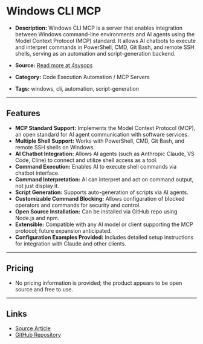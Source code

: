 # Windows CLI MCP

- **Description:**
  Windows CLI MCP is a server that enables integration between Windows command-line environments and AI agents using the Model Context Protocol (MCP) standard. It allows AI chatbots to execute and interpret commands in PowerShell, CMD, Git Bash, and remote SSH shells, serving as an automation and script-generation backend.

- **Source:** [Read more at 4sysops](https://4sysops.com/archives/windows-cli-mcp-server-run-powershell-in-your-chatbot/)

- **Category:** Code Execution Automation / MCP Servers

- **Tags:** windows, cli, automation, script-generation

---

## Features

- **MCP Standard Support:** Implements the Model Context Protocol (MCP), an open standard for AI agent communication with software services.
- **Multiple Shell Support:** Works with PowerShell, CMD, Git Bash, and remote SSH shells on Windows.
- **AI Chatbot Integration:** Allows AI agents (such as Anthropic Claude, VS Code, Cline) to connect and utilize shell access as a tool.
- **Command Execution:** Enables AI to execute shell commands via chatbot interface.
- **Command Interpretation:** AI can interpret and act on command output, not just display it.
- **Script Generation:** Supports auto-generation of scripts via AI agents.
- **Customizable Command Blocking:** Allows configuration of blocked operators and commands for security and control.
- **Open Source Installation:** Can be installed via GitHub repo using Node.js and npm.
- **Extensible:** Compatible with any AI model or client supporting the MCP protocol; future expansion anticipated.
- **Configuration Examples Provided:** Includes detailed setup instructions for integration with Claude and other clients.

---

## Pricing

- No pricing information is provided; the product appears to be open source and free to use.

---

## Links
- [Source Article](https://4sysops.com/archives/windows-cli-mcp-server-run-powershell-in-your-chatbot/)
- [GitHub Repository](https://github.com/SimonB97/win-cli-mcp-server.git)
